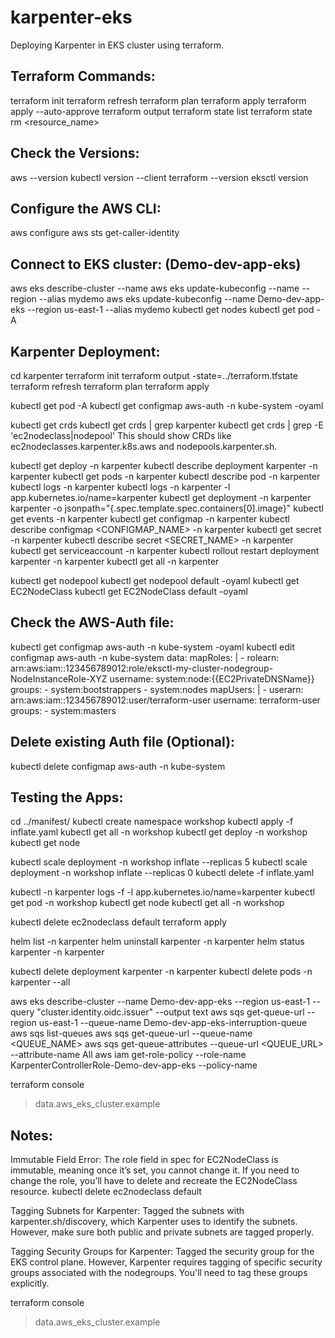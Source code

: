 # karpenter-eks
Deploying Karpenter in EKS cluster using terraform.

Terraform Commands:
-------------------
terraform init
terraform refresh
terraform plan
terraform apply
terraform apply --auto-approve
terraform output
terraform state list
terraform state rm <resource_name>


Check the Versions:
-------------------
aws --version
kubectl version --client
terraform --version
eksctl version


Configure the AWS CLI:
----------------------
aws configure
aws sts get-caller-identity


Connect to EKS cluster: (Demo-dev-app-eks)
-----------------------
aws eks describe-cluster --name <cluster-name>
aws eks update-kubeconfig --name <cluster-name> --region <region> --alias mydemo
aws eks update-kubeconfig --name Demo-dev-app-eks --region us-east-1 --alias mydemo
kubectl get nodes
kubectl get pod -A



Karpenter Deployment:
----------------------
cd karpenter
terraform init
terraform output -state=../terraform.tfstate
terraform refresh
terraform plan
terraform apply

kubectl get pod -A
kubectl get configmap aws-auth -n kube-system -oyaml

kubectl get crds
kubectl get crds | grep karpenter
kubectl get crds | grep -E 'ec2nodeclass|nodepool'
This should show CRDs like ec2nodeclasses.karpenter.k8s.aws and nodepools.karpenter.sh.


kubectl get deploy -n karpenter
kubectl describe deployment karpenter -n karpenter
kubectl get pods -n karpenter
kubectl describe pod <pod-name> -n karpenter
kubectl logs <pod-name> -n karpenter
kubectl logs -n karpenter -l app.kubernetes.io/name=karpenter
kubectl get deployment -n karpenter karpenter -o jsonpath="{.spec.template.spec.containers[0].image}"
kubectl get events -n karpenter
kubectl get configmap -n karpenter
kubectl describe configmap <CONFIGMAP_NAME> -n karpenter
kubectl get secret -n karpenter
kubectl describe secret <SECRET_NAME> -n karpenter
kubectl get serviceaccount -n karpenter
kubectl rollout restart deployment karpenter -n karpenter
kubectl get all -n karpenter

kubectl get nodepool 
kubectl get nodepool  default -oyaml
kubectl get EC2NodeClass 
kubectl get EC2NodeClass  default -oyaml


Check the AWS-Auth file:
------------------------
kubectl get configmap aws-auth -n kube-system -oyaml
kubectl edit configmap aws-auth -n kube-system
data:
  mapRoles: |
    - rolearn: arn:aws:iam::123456789012:role/eksctl-my-cluster-nodegroup-NodeInstanceRole-XYZ
      username: system:node:{{EC2PrivateDNSName}}
      groups:
        - system:bootstrappers
        - system:nodes
  mapUsers: |
    - userarn: arn:aws:iam::123456789012:user/terraform-user
      username: terraform-user
      groups:
        - system:masters

Delete existing Auth file (Optional):
-------------------------------------
kubectl delete configmap aws-auth -n kube-system


Testing the Apps:
-----------------
cd ../manifest/
kubectl create namespace workshop
kubectl apply -f inflate.yaml
kubectl get all -n workshop
kubectl get deploy -n workshop
kubectl get node

kubectl scale deployment -n workshop inflate --replicas 5
kubectl scale deployment -n workshop inflate --replicas 0
kubectl delete -f inflate.yaml

kubectl -n karpenter logs -f -l app.kubernetes.io/name=karpenter
kubectl get pod -n workshop
kubectl get node
kubectl get all -n workshop


kubectl delete ec2nodeclass default
terraform apply


helm list -n karpenter
helm uninstall karpenter -n karpenter
helm status karpenter -n karpenter

kubectl delete deployment karpenter -n karpenter
kubectl delete pods -n karpenter --all



aws eks describe-cluster --name Demo-dev-app-eks --region us-east-1 --query "cluster.identity.oidc.issuer" --output text
aws sqs get-queue-url --region us-east-1 --queue-name Demo-dev-app-eks-interruption-queue
aws sqs list-queues
aws sqs get-queue-url --queue-name <QUEUE_NAME>
aws sqs get-queue-attributes --queue-url <QUEUE_URL> --attribute-name All
aws iam get-role-policy --role-name KarpenterControllerRole-Demo-dev-app-eks --policy-name <PolicyName>


terraform console
> data.aws_eks_cluster.example



Notes:
------
Immutable Field Error: The role field in spec for EC2NodeClass is immutable, meaning once it’s set, you cannot change it. If you need to change the role, you’ll have to delete and recreate the EC2NodeClass resource.
kubectl delete ec2nodeclass default


Tagging Subnets for Karpenter: Tagged the subnets with karpenter.sh/discovery, which Karpenter uses to identify the subnets. However, make sure both public and private subnets are tagged properly. 

Tagging Security Groups for Karpenter: Tagged the security group for the EKS control plane. However, Karpenter requires tagging of specific security groups associated with the nodegroups. You'll need to tag these groups explicitly.


terraform console
> data.aws_eks_cluster.example
